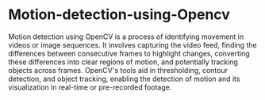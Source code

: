 # Motion-detection-using-Opencv
Motion detection using OpenCV is a process of identifying movement in videos or image sequences. It involves capturing the video feed, finding the differences between consecutive frames to highlight changes, converting these differences into clear regions of motion, and potentially tracking objects across frames. OpenCV's tools aid in thresholding, contour detection, and object tracking, enabling the detection of motion and its visualization in real-time or pre-recorded footage.
